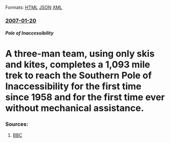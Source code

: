 
Formats: [HTML](/news/2007/01/20/a-three-man-team-using-only-skis-and-kites-completes-a-1-093-mile-trek-to-reach-the-southern-pole-of-inaccessibility-for-the-first-time-s.html)  [JSON](/news/2007/01/20/a-three-man-team-using-only-skis-and-kites-completes-a-1-093-mile-trek-to-reach-the-southern-pole-of-inaccessibility-for-the-first-time-s.json)  [XML](/news/2007/01/20/a-three-man-team-using-only-skis-and-kites-completes-a-1-093-mile-trek-to-reach-the-southern-pole-of-inaccessibility-for-the-first-time-s.xml)  

### [2007-01-20](/news/2007/01/20/index.md)

##### Pole of Inaccessibility
#  A three-man team, using only skis and kites, completes a 1,093 mile trek to reach the Southern Pole of Inaccessibility for the first time since 1958 and for the first time ever without mechanical assistance. 




### Sources:

1. [BBC](http://news.bbc.co.uk/2/hi/science/nature/6281839.stm)

